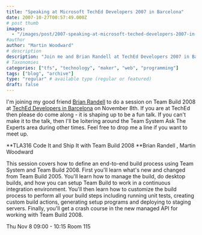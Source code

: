 ```yaml
---
title: "Speaking at Microsoft TechEd Developers 2007 in Barcelona"
date: 2007-10-27T00:57:49.000Z
# post thumb
images:
  - "/images/post/2007-speaking-at-microsoft-teched-developers-2007-in-barcelona.jpg"
#author
author: "Martin Woodward"
# description
description: "Join me and Brian Randell at TechEd Developers 2007 in Barcelona as we explore Team Build 2008's features and customisation options."
# Taxonomies
categories: ["tfs", "technology", "maker", "web", "programming"]
tags: ["blog", "archive"]
type: "regular" # available type (regular or featured)
draft: false
---
```

[](http://www.microsoft.com/europe/teched-developers)I'm joining my good friend [Brian Randell](http://mcwtech.com/cs/blogs/brianr/) to do a session on Team Build 2008 at [TechEd Developers in Barcelona](http://www.mseventseurope.com/teched/07/developers/content/Pages/Default.aspx) on November 8th.  If you are at TechEd then please do come along - it is shaping up to be a fun talk.  If you can't make it to the talk, then I'll be loitering around the Team System Ask The Experts area during other times.  Feel free to drop me a line if you want to meet up. 

**TLA316 Code It and Ship It with Team Build 2008
**Brian Randell , Martin Woodward  

This session covers how to define an end-to-end build process using Team System and Team Build 2008. First you'll learn what's new and changed from Team Build 2005. You'll learn how to manage the build, do desktop builds, and how you can setup Team Build to work in a continuous integration environment. You'll then learn how to customize the build process to perform all your build steps including running unit tests, creating custom build actions, generating setup programs and deploying to staging servers. Finally, you'll get a crash course in the new managed API for working with Team Build 2008. 

Thu Nov 8 09:00 - 10:15 Room 115